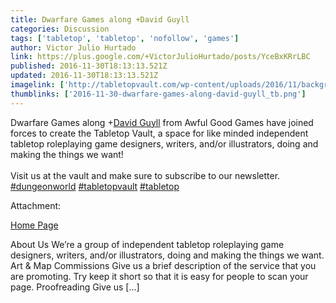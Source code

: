 ```yaml
---
title: Dwarfare Games along +David Guyll
categories: Discussion
tags: ['tabletop', 'tabletop', 'nofollow', 'games']
author: Victor Julio Hurtado
link: https://plus.google.com/+VictorJulioHurtado/posts/YceBxKRrLBC
published: 2016-11-30T18:13:13.521Z
updated: 2016-11-30T18:13:13.521Z
imagelink: ['http://tabletopvault.com/wp-content/uploads/2016/11/background2.jpg']
thumblinks: ['2016-11-30-dwarfare-games-along-david-guyll_tb.png']
---
```


Dwarfare Games along <span class="proflinkWrapper"><span class="proflinkPrefix">+</span><a class="proflink" href="https://plus.google.com/117134143142507309944" oid="117134143142507309944">David Guyll</a></span> from Awful Good Games have joined forces to create the Tabletop Vault, a space for like minded independent tabletop roleplaying game designers, writers, and/or illustrators, doing and making the things we want! <br /><br />Visit us at the vault and make sure to subscribe to our newsletter. <a rel="nofollow" class="ot-hashtag" href="https://plus.google.com/s/%23dungeonworld/posts">#dungeonworld</a> <a rel="nofollow" class="ot-hashtag" href="https://plus.google.com/s/%23tabletopvault/posts">#tabletopvault</a> <a rel="nofollow" class="ot-hashtag" href="https://plus.google.com/s/%23tabletop/posts">#tabletop</a> 


Attachment:

<a href='http://tabletopvault.com/'>Home Page</a>


About Us We’re a group of independent tabletop roleplaying game designers, writers, and/or illustrators, doing and making the things we want. Art & Map Commissions Give us a brief description of the service that you are promoting. Try keep it short so that it is easy for people to scan your page. Proofreading Give us […]